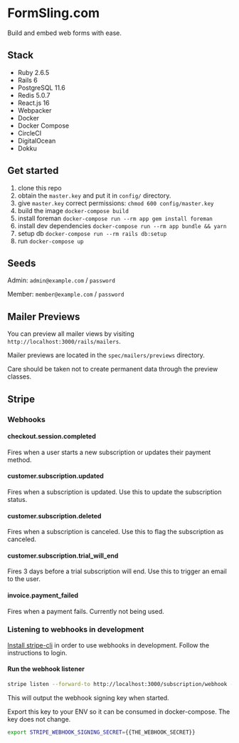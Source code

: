 # FormSling.com

Build and embed web forms with ease.

## Stack
- Ruby 2.6.5
- Rails 6
- PostgreSQL 11.6
- Redis 5.0.7
- React.js 16
- Webpacker
- Docker
- Docker Compose
- CircleCI
- DigitalOcean
- Dokku

## Get started
1. clone this repo
1. obtain the `master.key` and put it in `config/` directory.
1. give `master.key` correct permissions: `chmod 600 config/master.key`
1. build the image `docker-compose build`
1. install foreman `docker-compose run --rm app gem install foreman`
1. install dev dependencies `docker-compose run --rm app bundle && yarn`
1. setup db `docker-compose run --rm rails db:setup`
1. run `docker-compose up`

## Seeds

Admin: `admin@example.com` / `password`

Member: `member@example.com` / `password`

## Mailer Previews

You can preview all mailer views by visiting `http://localhost:3000/rails/mailers`.

Mailer previews are located in the `spec/mailers/previews` directory.

Care should be taken not to create permanent data through the preview classes.

## Stripe

### Webhooks

#### checkout.session.completed
Fires when a user starts a new subscription or updates their payment method.

#### customer.subscription.updated
Fires when a subscription is updated. Use this to update the subscription status.

#### customer.subscription.deleted
Fires when a subscription is canceled. Use this to flag the subscription as canceled.

#### customer.subscription.trial_will_end
Fires 3 days before a trial subscription will end. Use this to trigger an email to the user.

#### invoice.payment_failed
Fires when a payment fails. Currently not being used.

### Listening to webhooks in development
[Install stripe-cli](https://stripe.com/docs/stripe-cli#install) in order to use webhooks in development. Follow the instructions to login.

#### Run the webhook listener
```bash
stripe listen --forward-to http://localhost:3000/subscription/webhook -e 'checkout.session.completed,customer.subscription.updated,customer.subscription.deleted,customer.subscription.trial_will_end,invoice.payment_failed'
```
This will output the webhook signing key when started.

Export this key to your ENV so it can be consumed in docker-compose. The
key does not change.

```bash
export STRIPE_WEBHOOK_SIGNING_SECRET={{THE_WEBHOOK_SECRET}}
```
